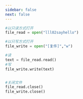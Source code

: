 ```yaml
---
sidebar: false
next: false
---
```

<BlogInfo/>






```python
#以只读方式打开
file_read = open("lll02sayhello")

#以只写方式打开
file_write = open("[复件]","w")

#读
text = file_read.read()
#写
file_write.write(text)


#关闭文件
file_read.close()
file_write.close()
```






<ActionBox />
        
<style>#top-box {margin-top:0.5rem!important;}</style>